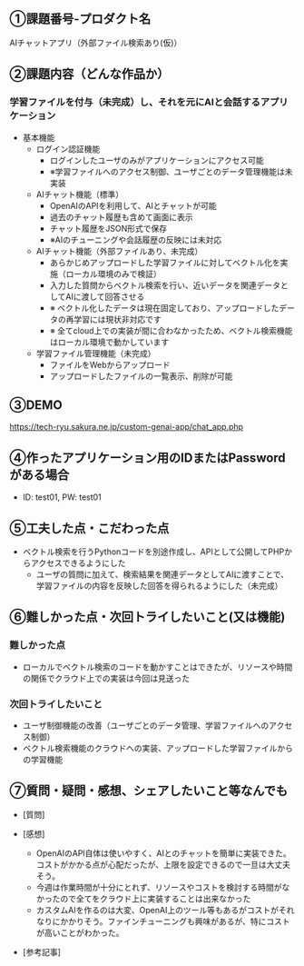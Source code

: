 ## ①課題番号-プロダクト名

AIチャットアプリ（外部ファイル検索あり(仮)）

## ②課題内容（どんな作品か）

### 学習ファイルを付与（未完成）し、それを元にAIと会話するアプリケーション

- 基本機能
  - ログイン認証機能
    - ログインしたユーザのみがアプリケーションにアクセス可能
    - ※学習ファイルへのアクセス制御、ユーザごとのデータ管理機能は未実装
  - AIチャット機能（標準）
    - OpenAIのAPIを利用して、AIとチャットが可能
    - 過去のチャット履歴も含めて画面に表示
    - チャット履歴をJSON形式で保存
    - ※AIのチューニングや会話履歴の反映には未対応
  - AIチャット機能（外部ファイルあり、未完成）
    - あらかじめアップロードした学習ファイルに対してベクトル化を実施（ローカル環境のみで検証）
    - 入力した質問からベクトル検索を行い、近いデータを関連データとしてAIに渡して回答させる
    - ※ ベクトル化したデータは現在固定しており、アップロードしたデータの再学習には現状非対応です
    - ※ 全てcloud上での実装が間に合わなかったため、ベクトル検索機能はローカル環境で動かしています
  - 学習ファイル管理機能（未完成）
    - ファイルをWebからアップロード
    - アップロードしたファイルの一覧表示、削除が可能
  
<!-- ![動作イメージ](./demo.png)
![動作イメージ](./demo2.png) -->
<!-- ![動作イメージ](./demo3.png) -->

## ③DEMO

https://tech-ryu.sakura.ne.jp/custom-genai-app/chat_app.php

## ④作ったアプリケーション用のIDまたはPasswordがある場合

- ID: test01, PW: test01

## ⑤工夫した点・こだわった点

- ベクトル検索を行うPythonコードを別途作成し、APIとして公開してPHPからアクセスできるようにした
  - ユーザの質問に加えて、検索結果を関連データとしてAIに渡すことで、学習ファイルの内容を反映した回答を得られるようにした（未完成）

## ⑥難しかった点・次回トライしたいこと(又は機能)

### 難しかった点

- ローカルでベクトル検索のコードを動かすことはできたが、リソースや時間の関係でクラウド上での実装は今回は見送った

### 次回トライしたいこと

- ユーザ制御機能の改善（ユーザごとのデータ管理、学習ファイルへのアクセス制御）
- ベクトル検索機能のクラウドへの実装、アップロードした学習ファイルからの学習機能
   
## ⑦質問・疑問・感想、シェアしたいこと等なんでも

- [質問]
- [感想]
  - OpenAIのAPI自体は使いやすく、AIとのチャットを簡単に実装できた。コストがかかる点が心配だったが、上限を設定できるので一旦は大丈夫そう。
  - 今週は作業時間が十分にとれず、リソースやコストを検討する時間がなかったので全てをクラウド上に実装することは出来なかった
  - カスタムAIを作るのは大変、OpenAI上のツール等もあるがコストがそれなりにかかりそう。ファインチューニングも興味があるが、特にコストが高いことがわかった。
   
- [参考記事]
